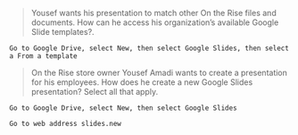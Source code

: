 >Yousef wants his presentation to match other On the Rise files and documents. How can he access his organization’s available Google Slide templates?.
```
Go to Google Drive, select New, then select Google Slides, then select a From a template
```
>On the Rise store owner Yousef Amadi wants to create a presentation for his employees. How does he create a new Google Slides presentation? Select all that apply.
```
Go to Google Drive, select New, then select Google Slides
```
```
Go to web address slides.new
```